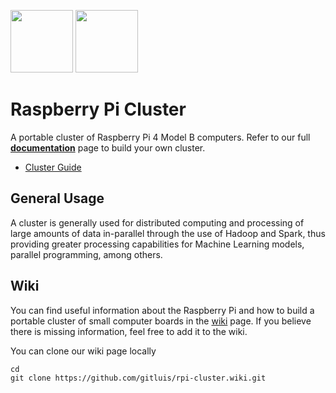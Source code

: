 <img src="https://cloud.githubusercontent.com/assets/10035308/22178093/cf7ecf00-dfe2-11e6-8fb3-dab3b1e17f7d.png" width="100px" height="100px"/> <img src="https://image.flaticon.com/icons/svg/1281/1281822.svg" width="100px" height="100px"/>


# Raspberry Pi Cluster

A portable cluster of Raspberry Pi 4 Model B computers. Refer to our full [**documentation**](https://github.com/gitluis/rpi-cluster/wiki) page to build your own cluster.

* [Cluster Guide](https://github.com/gitluis/rpi-cluster/wiki/Cluster-Guide)

## General Usage

A cluster is generally used for distributed computing and processing of large amounts of data in-parallel through the use of Hadoop and Spark, thus providing greater processing capabilities for Machine Learning models, parallel programming, among others.

## Wiki

You can find useful information about the Raspberry Pi and how to build a portable cluster of small computer boards in the [wiki](https://github.com/gitluis/rpi-cluster/wiki) page. If you believe there is missing information, feel free to add it to the wiki.

You can clone our wiki page locally
```cli
cd
git clone https://github.com/gitluis/rpi-cluster.wiki.git
```
